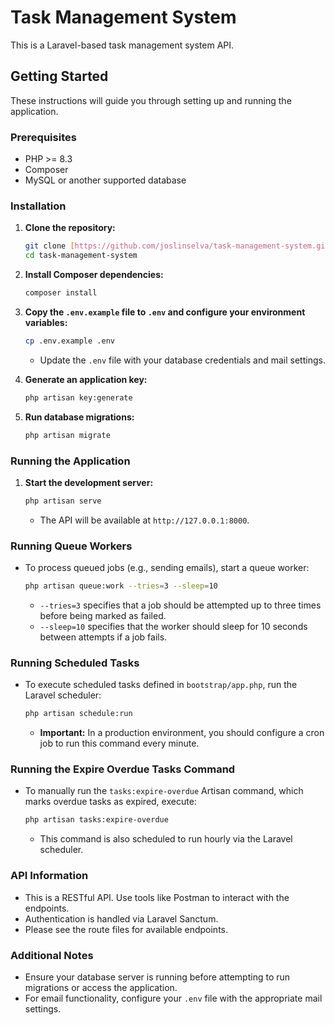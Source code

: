 # Task Management System

This is a Laravel-based task management system API.

## Getting Started

These instructions will guide you through setting up and running the application.

### Prerequisites

* PHP >= 8.3
* Composer
* MySQL or another supported database

### Installation

1.  **Clone the repository:**

    ```bash
    git clone [https://github.com/joslinselva/task-management-system.git](https://www.google.com/search?q=https://github.com/joslinselva/task-management-system.git)
    cd task-management-system
    ```

2.  **Install Composer dependencies:**

    ```bash
    composer install
    ```

3.  **Copy the `.env.example` file to `.env` and configure your environment variables:**

    ```bash
    cp .env.example .env
    ```

    * Update the `.env` file with your database credentials and mail settings.

4.  **Generate an application key:**

    ```bash
    php artisan key:generate
    ```

5.  **Run database migrations:**

    ```bash
    php artisan migrate
    ```

### Running the Application

1.  **Start the development server:**

    ```bash
    php artisan serve
    ```

    * The API will be available at `http://127.0.0.1:8000`.

### Running Queue Workers

* To process queued jobs (e.g., sending emails), start a queue worker:

    ```bash
    php artisan queue:work --tries=3 --sleep=10
    ```

    * `--tries=3` specifies that a job should be attempted up to three times before being marked as failed.
    * `--sleep=10` specifies that the worker should sleep for 10 seconds between attempts if a job fails.

### Running Scheduled Tasks

* To execute scheduled tasks defined in `bootstrap/app.php`, run the Laravel scheduler:

    ```bash
    php artisan schedule:run
    ```

    * **Important:** In a production environment, you should configure a cron job to run this command every minute.

### Running the Expire Overdue Tasks Command

* To manually run the `tasks:expire-overdue` Artisan command, which marks overdue tasks as expired, execute:

    ```bash
    php artisan tasks:expire-overdue
    ```

    * This command is also scheduled to run hourly via the Laravel scheduler.

### API Information

* This is a RESTful API. Use tools like Postman to interact with the endpoints.
* Authentication is handled via Laravel Sanctum.
* Please see the route files for available endpoints.

### Additional Notes

* Ensure your database server is running before attempting to run migrations or access the application.
* For email functionality, configure your `.env` file with the appropriate mail settings.